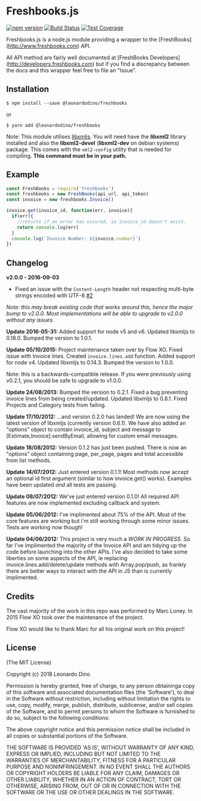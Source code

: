 # Freshbooks.js

[![npm version](https://badge.fury.io/js/%40leonardodino%2Ffreshbooks.svg)](https://www.npmjs.com/package/@leonardodino/freshbooks)
[![Build Status](https://travis-ci.org/leonardodino/freshbooks.js.svg?branch=master)](https://travis-ci.org/leonardodino/freshbooks.js)
[![Test Coverage](https://codecov.io/gh/leonardodino/dot-fp/branch/master/graph/badge.svg)](https://codecov.io/gh/leonardodino/dot-fp)

Freshbooks.js is a node.js module providing a wrapper to the [FreshBooks]
(http://www.freshbooks.com) API.

All API method are fairly well documented at [FreshBooks Developers]
(http://developers.freshbooks.com) but if you find a discrepancy between the
docs and this wrapper feel free to file an "Issue".

## Installation

```shell
$ npm install --save @leonardodino/freshbooks
```

or

```shell
$ yarn add @leonardodino/freshbooks
```

Note: This module utilises [libxmljs](https://github.com/polotek/libxmljs). You
will need have the **libxml2** library installed and also the **libxml2-devel**
(**libxml2-dev** on debian systems) package. This comes with the `xml2-config`
utility that is needed for compiling.  **This command must be in your path.**

## Example
```javascript
const FreshBooks = require('freshbooks')
const freshbooks = new FreshBooks(api_url, api_token)
const invoice = new freshbooks.Invoice()

invoice.get(invoice_id, function(err, invoice){
  if(err){
    //returns if an error has occured, ie invoice_id doesn't exist.
    return console.log(err)
  }
  console.log(`Invoice Number: ${invoice.number}`)
})
```
## Changelog

**v2.0.0 - 2016-09-03**

- Fixed an issue with the `Content-Length` header not respecting multi-byte strings encoded with UTF-8 [#2](/../../issues/2)

_Note: this may break existing code that works around this, hence the major bump to v2.0.0. Most implementations will be able to upgrade to v2.0.0 without any issues._

**Update 2016-05-31:** Added support for node v5 and v6. Updated libxmljs to 0.18.0. Bumped the version to 1.0.1.

**Update 05/10/2015:** Project maintenance taken over by Flow XO. Fixed issue with Invoice lines. Created `invoice.lines.add` function. Added support for node v4. Updated libxmljs to 0.14.3. Bumped the version to 1.0.0.

Note: this is a backwards-compatible release. If you were previously using v0.2.1, you should be safe to upgrade to v1.0.0.

**Update 24/08/2013:** Bumped the version to 0.2.1. Fixed a bug preventing invoice lines from being created/updated. Updated libxmljs to 0.8.1. Fixed Projects and Category tests from failing.

**Update 17/10/2012:** ...and version 0.2.0 has landed! We are now using the latest
version of libxmljs (currently version 0.6.1). We have also added an "options"
object to contain invoice_id, subject and message to
[Estimate,Invoice].sendByEmail, allowing for custom email messages.

**Update 18/08/2012:** Version 0.1.2 has just been pushed. There is now an "options"
object containing page, per_page, pages and total accessible from list methods.

**Update 14/07/2012:** Just entered version 0.1.1! Most methods now accept an optional
id first argument (similar to how invoice.get() works). Examples have been
updated *and* all tests are passing.

**Update 08/07/2012:** We've just entered version 0.1.0! All required API features are
now implemented excluding callback and system.

**Update 05/06/2012:** I've implimented about 75% of the API. Most of the core features
are working but i'm still working through some minor issues. Tests are working
now though!

**Update 04/06/2012:** This project is very much a *WORK IN PROGRESS*. So far I've
implimented the majority of the Invoice API and am tidying up the code before
launching into the other APIs. I've also decided
to take some liberties on some aspects of the API, ie replacing
invoice.lines.add/delete/update methods with Array.pop/push, as frankly there
are better ways to interact with the API in JS than is currently implimented.

## Credits

The vast majority of the work in this repo was performed by Marc Loney.
In 2015 Flow XO took over the maintenance of the project.

Flow XO would like to thank Marc for all his original work on this project!

## License

(The MIT License)

Copyright (c) 2018 Leonardo Dino

Permission is hereby granted, free of charge, to any person obtaininga copy of
this software and associated documentation files (the 'Software'), to deal in
the Software without restriction, including without limitation the rights to
use, copy, modify, merge, publish, distribute, sublicense, and/or sell copies of
the Software, and to permit persons to whom the Software is furnished to do so,
subject to the following conditions:

The above copyright notice and this permission notice shall be included in all
copies or substantial portions of the Software.

THE SOFTWARE IS PROVIDED 'AS IS', WITHOUT WARRANTY OF ANY KIND, EXPRESS OR
IMPLIED, INCLUDING BUT NOT LIMITED TO THE WARRANTIES OF MERCHANTABILITY, FITNESS
FOR A PARTICULAR PURPOSE AND NONINFRINGEMENT. IN NO EVENT SHALL THE AUTHORS OR
COPYRIGHT HOLDERS BE LIABLE FOR ANY CLAIM, DAMAGES OR OTHER LIABILITY, WHETHER
IN AN ACTION OF CONTRACT, TORT OR OTHERWISE, ARISING FROM, OUT OF OR IN
CONNECTION WITH THE SOFTWARE OR THE USE OR OTHER DEALINGS IN THE SOFTWARE.
